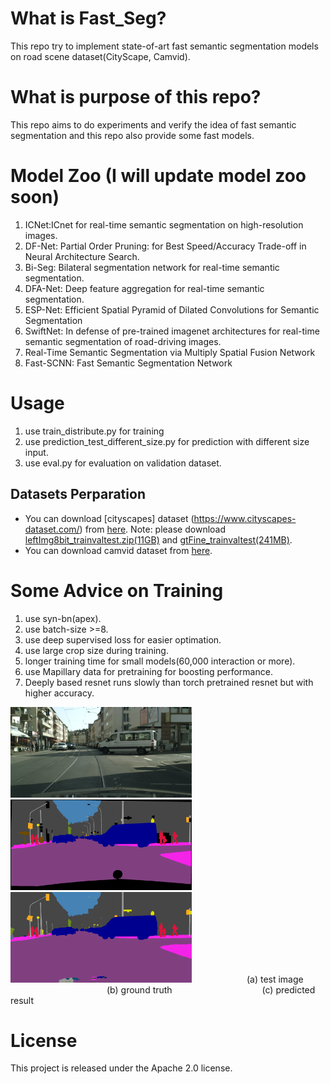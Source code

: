 # What is Fast_Seg?
This repo try to implement state-of-art fast semantic segmentation models on road scene dataset(CityScape, Camvid).


# What is purpose of this repo?
This repo aims to do experiments and verify the idea of fast semantic segmentation and this repo
also provide some fast models.
 

# Model Zoo (I will update model zoo soon)
1. ICNet:ICnet for real-time semantic segmentation on high-resolution images.
2. DF-Net: Partial Order Pruning: for Best Speed/Accuracy Trade-off in Neural Architecture Search.
3. Bi-Seg: Bilateral segmentation network for real-time semantic segmentation.
4. DFA-Net: Deep feature aggregation for real-time semantic segmentation.
5. ESP-Net: Efficient Spatial Pyramid of Dilated Convolutions for Semantic Segmentation
6. SwiftNet: In defense of pre-trained imagenet architectures for real-time semantic segmentation of road-driving images.
7. Real-Time Semantic Segmentation via Multiply Spatial Fusion Network
8. Fast-SCNN: Fast Semantic Segmentation Network 


# Usage
1. use train_distribute.py for training 
2. use prediction_test_different_size.py for prediction with different size input.
3. use eval.py for evaluation on validation dataset.




## Datasets Perparation
- You can download [cityscapes] dataset (https://www.cityscapes-dataset.com/) from [here](https://www.cityscapes-dataset.com/downloads/). Note: please download [leftImg8bit_trainvaltest.zip(11GB)](https://www.cityscapes-dataset.com/file-handling/?packageID=4) and [gtFine_trainvaltest(241MB)](https://www.cityscapes-dataset.com/file-handling/?packageID=1).
- You can download camvid dataset from [here](https://github.com/alexgkendall/SegNet-Tutorial/tree/master/CamVid).


# Some Advice on Training
1. use syn-bn(apex).
2. use batch-size >=8.
3. use deep supervised loss for easier optimation.
4. use large crop size during training.
5. longer training time for small models(60,000 interaction or more).
6. use Mapillary data for pretraining for boosting performance.
7. Deeply based resnet runs slowly than torch pretrained resnet but with higher accuracy.


<img src="./data/fig/frankfurt_000000_002196_leftImg8bit.png" width="290" /><img src="./data/fig/frankfurt_000000_002196_gtFine_color.png" width="290" /><img src="./data/fig/frankfurt_000000_002196_leftImg8bit_pred.png" width="290" />
&emsp;&emsp;&emsp;&emsp;&emsp;&emsp;(a) test image &emsp;&emsp;&emsp;&emsp;&emsp;&emsp;&emsp;&emsp;&emsp;&emsp;&emsp;(b) ground truth &emsp;&emsp;&emsp;&emsp;&emsp;&emsp;&emsp;&emsp;&emsp;&emsp;(c) predicted result

# License
This project is released under the Apache 2.0 license.



